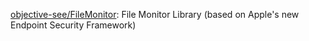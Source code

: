 


[objective-see/FileMonitor](https://github.com/objective-see/FileMonitor): File Monitor Library (based on Apple's new Endpoint Security Framework)










